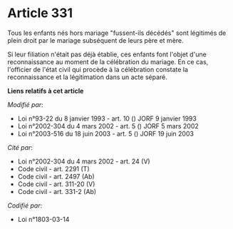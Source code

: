 # Article 331

Tous les enfants nés hors mariage "fussent-ils décédés" sont légitimés de plein droit par le mariage subséquent de leurs père
et mère.

Si leur filiation n'était pas déjà établie, ces enfants font l'objet d'une reconnaissance au moment de la célébration du
mariage. En ce cas, l'officier de l'état civil qui procède à la célébration constate la reconnaissance et la légitimation
dans un acte séparé.

**Liens relatifs à cet article**

_Modifié par_:

  - Loi n°93-22 du 8 janvier 1993 - art. 10 () JORF 9 janvier 1993
  - Loi n°2002-304 du 4 mars 2002 - art. 5 () JORF 5 mars 2002
  - Loi n°2003-516 du 18 juin 2003 - art. 5 () JORF 19 juin 2003

_Cité par_:

  - Loi n°2002-304 du 4 mars 2002 - art. 24 (V)
  - Code civil - art. 2291 (T)
  - Code civil - art. 2497 (Ab)
  - Code civil - art. 311-20 (V)
  - Code civil - art. 331-2 (Ab)

_Codifié par_:

  - Loi n°1803-03-14
